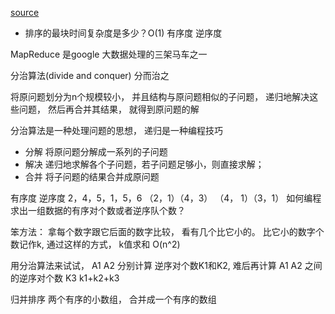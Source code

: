 [source](https://time.geekbang.org/column/article/73503)

- 排序的最块时间复杂度是多少？O(1)
  有序度
  逆序度

MapReduce 是google 大数据处理的三架马车之一

分治算法(divide and conquer) 分而治之

将原问题划分为n个规模较小， 并且结构与原问题相似的子问题， 递归地解决这些问题，
然后再合并其结果， 就得到原问题的解

分治算法是一种处理问题的思想， 递归是一种编程技巧

- 分解  将原问题分解成一系列的子问题
- 解决  递归地求解各个子问题，若子问题足够小，则直接求解；
- 合并  将子问题的结果合并成原问题

有序度  逆序度
2，4，5，1，5，6
（2，1）（4，3） （4， 1）（3，1）
如何编程求出一组数据的有序对个数或者逆序队个数？ 

笨方法：
  拿每个数字跟它后面的数字比较， 看有几个比它小的。
  比它小的数字个数记作k, 通过这样的方式， k值求和
  O(n^2)

用分治算法来试试， 
  A1 A2   分别计算 逆序对个数K1和K2, 
  难后再计算 A1 A2 之间的逆序对个数 K3 
  k1+k2+k3

  归并排序  两个有序的小数组， 合并成一个有序的数组